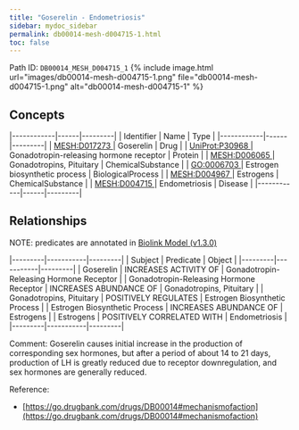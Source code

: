```yaml
---
title: "Goserelin - Endometriosis"
sidebar: mydoc_sidebar
permalink: db00014-mesh-d004715-1.html
toc: false 
---
```



Path ID: `DB00014_MESH_D004715_1`
{% include image.html url="images/db00014-mesh-d004715-1.png" file="db00014-mesh-d004715-1.png" alt="db00014-mesh-d004715-1" %}

## Concepts

|------------|------|---------|
| Identifier | Name | Type    |
|------------|------|---------|
| <a href="https://identifiers.org/MESH:D017273">MESH:D017273 </a> | Goserelin | Drug |
| <a href="https://identifiers.org/UniProt:P30968">UniProt:P30968 </a> | Gonadotropin-releasing hormone receptor | Protein |
| <a href="https://identifiers.org/MESH:D006065">MESH:D006065 </a> | Gonadotropins, Pituitary | ChemicalSubstance |
| <a href="https://identifiers.org/GO:0006703">GO:0006703 </a> | Estrogen biosynthetic process | BiologicalProcess |
| <a href="https://identifiers.org/MESH:D004967">MESH:D004967 </a> | Estrogens | ChemicalSubstance |
| <a href="https://identifiers.org/MESH:D004715">MESH:D004715 </a> | Endometriosis | Disease |
|------------|------|---------|

## Relationships


NOTE: predicates are annotated in <a href="https://github.com/biolink/biolink-model/releases/tag/v1.3.0">Biolink Model (v1.3.0)</a>

|---------|-----------|---------|
| Subject | Predicate | Object  |
|---------|-----------|---------|
| Goserelin | INCREASES ACTIVITY OF | Gonadotropin-Releasing Hormone Receptor |
| Gonadotropin-Releasing Hormone Receptor | INCREASES ABUNDANCE OF | Gonadotropins, Pituitary |
| Gonadotropins, Pituitary | POSITIVELY REGULATES | Estrogen Biosynthetic Process |
| Estrogen Biosynthetic Process | INCREASES ABUNDANCE OF | Estrogens |
| Estrogens | POSITIVELY CORRELATED WITH | Endometriosis |
|---------|-----------|---------|

Comment: Goserelin causes initial increase in the production of corresponding sex hormones, but after a period of about 14 to 21 days, production of LH is greatly reduced due to receptor downregulation, and sex hormones are generally reduced.

Reference: 
  - [https://go.drugbank.com/drugs/DB00014#mechanismofaction](https://go.drugbank.com/drugs/DB00014#mechanismofaction)
